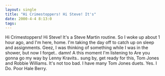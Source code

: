```yaml
---
layout: single
title: "Hi Crimestoppers! Hi Steve! It's"
date: 2000-4-4 8:13:0
tags: 
---
```


Hi Crimestoppers! Hi Steve! It's a Steve Martin routine. So I woke up about 1 hour ago, and I'm here, home. I'm taking the day off to catch up on sleep and assignments. Geez, I was thinking of something while I was in the shower, but now I forget.. damn! A this moment I'm listening to Are you gonna go my way by Lenny Kravits.. sung by, get ready for this, Tom Jones and Robbie Williams. It's not too bad. I have many Tom Jones duets. Yes. I Do. Poor Hale Berry.

